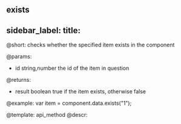 exists
---
sidebar_label: 
title: 
---          

@short:
checks whether the specified item exists in the component

@params:
- id 			string,number			the id of the item in question

@returns:
- result		boolean				true if the item exists, otherwise false


@example:
var item = component.data.exists("1"); 


@template:	api_method
@descr:
